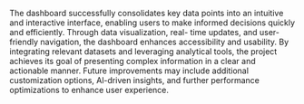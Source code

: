 The dashboard successfully consolidates key data points into an intuitive
and interactive interface, enabling users to make informed decisions
quickly and efficiently. Through data visualization, real- time updates,
and user-friendly navigation, the dashboard enhances accessibility
and usability. By integrating relevant datasets and leveraging analytical
tools, the project achieves its goal of presenting complex information in
a clear and actionable manner.
Future improvements may include additional customization options,
Al-driven insights, and further performance optimizations to enhance
user experience.
